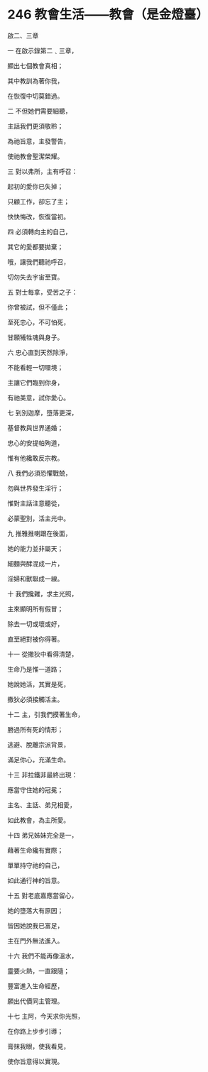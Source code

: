 # 246 教會生活——教會（是金燈臺）

啟二、三章

一 在啟示錄第二﹑三章，

顯出七個教會真相；

其中教訓為著你我，

在恢復中切莫錯過。

二 不但她們需要細聽，

主話我們更須敬聆；

為祂旨意，主發警告，

使祂教會聖潔榮耀。

三 對以弗所，主有呼召：

起初的愛你已失掉；

只顧工作，卻忘了主；

快快悔改，恢復當初。

四 必須轉向主的自己，

其它的愛都要拋棄；

哦，讓我們聽祂呼召，

切勿失去宇宙至寶。

五 對士每拿，受苦之子：

你曾被試，但不僅此；

至死忠心，不可怕死，

甘願犧牲魂與身子。

六 忠心直到天然除淨，

不能看輕一切環境；

主讓它們臨到你身，

有祂美意，試你愛心。

七 到別迦摩，墮落更深，

基督教與世界通婚；

忠心的安提帕殉道，

惟有他纔敢反宗教。

八 我們必須恐懼戰兢，

勿與世界發生淫行；

惟對主話注意聽從，

必蒙聖別，活主光中。

九 推雅推喇跟在後面，

她的能力並非屬天；

細麵與酵混成一片，

淫婦和獸聯成一線。

十 我們攙雜，求主光照，

主來顯明所有假冒；

除去一切或壞或好，

直至絕對被你得著。

十一 從撒狄中看得清楚，

生命乃是惟一道路；

她說她活，其實是死，

撒狄必須接觸活主。

十二 主，引我們摸著生命，

勝過所有死的情形；

逃避、脫離宗派背景，

滿足你心，充滿生命。

十三 非拉鐵非最終出現：

應當守住她的冠冕；

主名、主話、弟兄相愛，

如此教會，為主所愛。

十四 弟兄姊妹完全是一，

藉著生命纔有實際；

單單持守祂的自己，

如此通行神的旨意。

十五 對老底嘉應當留心，

她的墮落大有原因；

皆因她說我已富足，

主在門外無法進入。

十六 我們不能再像溫水，

靈要火熱，一直跟隨；

豐富進入生命經歷，

願出代價同主管理。

十七 主阿，今天求你光照，

在你路上步步引導；

膏抹我眼，使我看見，

使你旨意得以實現。

